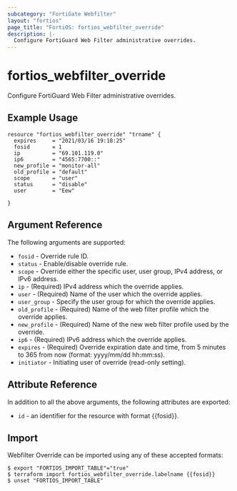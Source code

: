 ```yaml
---
subcategory: "FortiGate Webfilter"
layout: "fortios"
page_title: "FortiOS: fortios_webfilter_override"
description: |-
  Configure FortiGuard Web Filter administrative overrides.
---
```


# fortios_webfilter_override
Configure FortiGuard Web Filter administrative overrides.

## Example Usage

```hcl
resource "fortios_webfilter_override" "trname" {
  expires     = "2021/03/16 19:18:25"
  fosid       = 1
  ip          = "69.101.119.0"
  ip6         = "4565:7700::"
  new_profile = "monitor-all"
  old_profile = "default"
  scope       = "user"
  status      = "disable"
  user        = "Eew"

}
```

## Argument Reference

The following arguments are supported:

* `fosid` - Override rule ID.
* `status` - Enable/disable override rule.
* `scope` - Override either the specific user, user group, IPv4 address, or IPv6 address.
* `ip` - (Required) IPv4 address which the override applies.
* `user` - (Required) Name of the user which the override applies.
* `user_group` - Specify the user group for which the override applies.
* `old_profile` - (Required) Name of the web filter profile which the override applies.
* `new_profile` - (Required) Name of the new web filter profile used by the override.
* `ip6` - (Required) IPv6 address which the override applies.
* `expires` - (Required) Override expiration date and time, from 5 minutes to 365 from now (format: yyyy/mm/dd hh:mm:ss).
* `initiator` - Initiating user of override (read-only setting).


## Attribute Reference

In addition to all the above arguments, the following attributes are exported:
* `id` - an identifier for the resource with format {{fosid}}.

## Import

Webfilter Override can be imported using any of these accepted formats:
```
$ export "FORTIOS_IMPORT_TABLE"="true"
$ terraform import fortios_webfilter_override.labelname {{fosid}}
$ unset "FORTIOS_IMPORT_TABLE"
```
